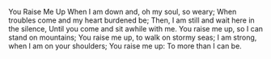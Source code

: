 You Raise Me Up
When I am down and, oh my soul, so weary;
When troubles come and my heart burdened be;
Then, I am still and wait here in the silence,
Until you come and sit awhile with me.
You raise me up, so I can stand on mountains;
You raise me up, to walk on stormy seas;
I am strong, when I am on your shoulders;
You raise me up: To more than I can be.

